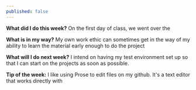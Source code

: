 ```yaml
---
published: false
---
```


**What did I do this week?** On the first day of class, we went over the 

**What is in my way?** My own work ethic can sometimes get in the way of my ability to learn the material early enough to do the project

**What will I do next week?** I intend on having my test environment set up so that I can start on the projects as soon as possible.

**Tip of the week:** I like using Prose to edit files on my github. It's a text editor that works directly with
